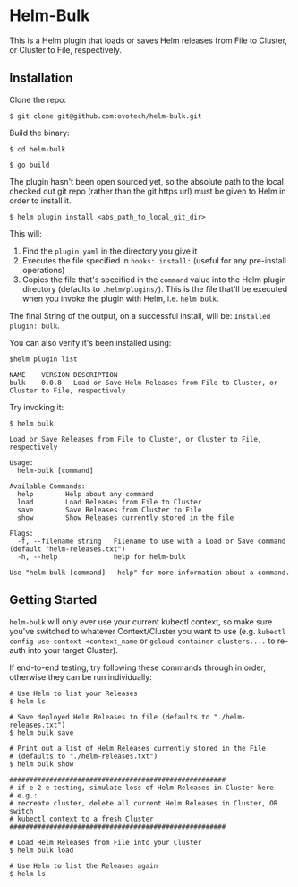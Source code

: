 # Helm-Bulk

This is a Helm plugin that loads or saves Helm releases from File to Cluster,
or Cluster to File, respectively.

## Installation

Clone the repo:

```
$ git clone git@github.com:ovotech/helm-bulk.git
```

Build the binary:

```
$ cd helm-bulk

$ go build
```

The plugin hasn't been open sourced yet, so the absolute path to the local checked out git repo (rather than the git https url) must be given to Helm in order to install it.

```
$ helm plugin install <abs_path_to_local_git_dir>
```

This will:

1. Find the `plugin.yaml` in the directory you give it
2. Executes the file specified in `hooks: install:` (useful for any pre-install
  operations)
3. Copies the file that's specified in the `command` value into the Helm plugin directory (defaults to `.helm/plugins/`). This is the file that'll be executed when you invoke the plugin with Helm, i.e. `helm bulk`.

The final String of the output, on a successful install, will be: `Installed plugin: bulk`.


You can also verify it's been installed using:

```
$helm plugin list                                     

NAME	VERSION	DESCRIPTION
bulk	0.0.8  	Load or Save Helm Releases from File to Cluster, or Cluster to File, respectively
```

Try invoking it:

```
$ helm bulk

Load or Save Releases from File to Cluster, or Cluster to File, respectively

Usage:
  helm-bulk [command]

Available Commands:
  help        Help about any command
  load        Load Releases from File to Cluster
  save        Save Releases from Cluster to File
  show        Show Releases currently stored in the file

Flags:
  -f, --filename string   Filename to use with a Load or Save command (default "helm-releases.txt")
  -h, --help              help for helm-bulk

Use "helm-bulk [command] --help" for more information about a command.
```

## Getting Started

`helm-bulk` will only ever use your current kubectl context, so make sure
you've switched to whatever Context/Cluster you want to use (e.g. `kubectl
  config use-context <context_name` or `gcloud container clusters....` to
  re-auth into your target Cluster).

If end-to-end testing, try following these commands through in order, otherwise
they can be run individually:

```
# Use Helm to list your Releases
$ helm ls

# Save deployed Helm Releases to file (defaults to "./helm-releases.txt")
$ helm bulk save

# Print out a list of Helm Releases currently stored in the File
# (defaults to "./helm-releases.txt")
$ helm bulk show

######################################################
# if e-2-e testing, simulate loss of Helm Releases in Cluster here
# e.g.:
# recreate cluster, delete all current Helm Releases in Cluster, OR switch
# kubectl context to a fresh Cluster
######################################################

# Load Helm Releases from File into your Cluster
$ helm bulk load

# Use Helm to list the Releases again
$ helm ls
```
